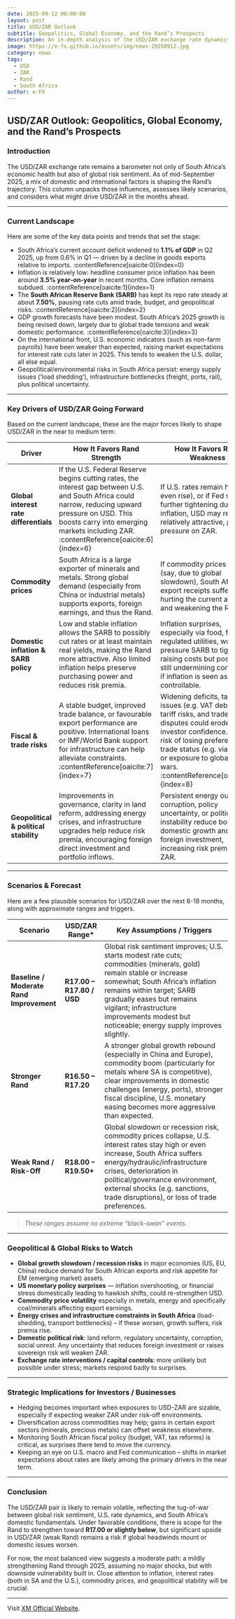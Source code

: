 ```yaml
---
date: 2025-09-12 00:00:00
layout: post
title: USD/ZAR Outlook
subtitle: Geopolitics, Global Economy, and the Rand’s Prospects
description: An in-depth analysis of the USD/ZAR exchange rate dynamics, considering South Africa’s domestic economic situation, global interest rates, commodity prices, and geopolitical risks. What lies ahead for the Rand?
image: https://e-fx.github.io/assets/img/news-20250912.jpg
category: news
tags:
  - USD
  - ZAR
  - Rand
  - South Africa
author: e-FX
---
```



## USD/ZAR Outlook: Geopolitics, Global Economy, and the Rand’s Prospects

### Introduction

The USD/ZAR exchange rate remains a barometer not only of South Africa’s economic health but also of global risk sentiment. As of mid-September 2025, a mix of domestic and international factors is shaping the Rand’s trajectory. This column unpacks those influences, assesses likely scenarios, and considers what might drive USD/ZAR in the months ahead.

---

### Current Landscape

Here are some of the key data points and trends that set the stage:

- South Africa’s current account deficit widened to **1.1% of GDP** in Q2 2025, up from 0.6% in Q1 — driven by a decline in goods exports relative to imports. :contentReference[oaicite:0]{index=0}  
- Inflation is relatively low: headline consumer price inflation has been around **3.5% year‐on‐year** in recent months. Core inflation remains subdued. :contentReference[oaicite:1]{index=1}  
- The **South African Reserve Bank (SARB)** has kept its repo rate steady at about **7.50%**, pausing rate cuts amid trade, budget, and geopolitical risks. :contentReference[oaicite:2]{index=2}  
- GDP growth forecasts have been modest. South Africa’s 2025 growth is being revised down, largely due to global trade tensions and weak domestic performance. :contentReference[oaicite:3]{index=3}  
- On the international front, U.S. economic indicators (such as non-farm payrolls) have been weaker than expected, raising market expectations for interest rate cuts later in 2025. This tends to weaken the U.S. dollar, all else equal. 
- Geopolitical/environmental risks in South Africa persist: energy supply issues (‘load shedding’), infrastructure bottlenecks (freight, ports, rail), plus political uncertainty. 

---

### Key Drivers of USD/ZAR Going Forward

Based on the current landscape, these are the major forces likely to shape USD/ZAR in the near to medium term:

| Driver | How It Favors **Rand Strength** | How It Favors **Rand Weakness** |
|---|---|---|
| **Global interest rate differentials** | If the U.S. Federal Reserve begins cutting rates, the interest gap between U.S. and South Africa could narrow, reducing upward pressure on USD. This boosts carry into emerging markets including ZAR. :contentReference[oaicite:6]{index=6} | If U.S. rates remain high (or even rise), or if Fed signals further tightening due to inflation, USD may remain relatively attractive, putting pressure on ZAR. |
| **Commodity prices** | South Africa is a large exporter of minerals and metals. Strong global demand (especially from China or industrial metals) supports exports, foreign earnings, and thus the Rand. | If commodity prices drop (say, due to global slowdown), South Africa’s export receipts suffer, hurting the current account and weakening the Rand. |
| **Domestic inflation & SARB policy** | Low and stable inflation allows the SARB to possibly cut rates or at least maintain real yields, making the Rand more attractive. Also limited inflation helps preserve purchasing power and reduces risk premia. | Inflation surprises, especially via food, fuel, or regulated utilities, would pressure SARB to tighten, raising costs but possibly still undermining confidence if inflation is seen as less controllable. |
| **Fiscal & trade risks** | A stable budget, improved trade balance, or favourable export performance are positive. International loans or IMF/World Bank support for infrastructure can help alleviate constraints. :contentReference[oaicite:7]{index=7} | Widening deficits, taxation issues (e.g. VAT debates), tariff risks, and trade disputes could erode investor confidence. Also risk of losing preferential trade status (e.g. via AGOA) or exposure to global trade wars. :contentReference[oaicite:8]{index=8} |
| **Geopolitical & political stability** | Improvements in governance, clarity in land reform, addressing energy crises, and infrastructure upgrades help reduce risk premia, encouraging foreign direct investment and portfolio inflows. | Persistent energy outages, corruption, policy uncertainty, or political instability reduce both domestic growth and foreign investment, increasing risk premium on ZAR. |

---

### Scenarios & Forecast

Here are a few plausible scenarios for USD/ZAR over the next 6-18 months, along with approximate ranges and triggers.

| Scenario | USD/ZAR Range* | Key Assumptions / Triggers |
|---|---|---|
| **Baseline / Moderate Rand Improvement** | **R17.00 – R17.80 / USD** | Global risk sentiment improves; U.S. starts modest rate cuts; commodities (minerals, gold) remain stable or increase somewhat; South Africa’s inflation remains within target; SARB gradually eases but remains vigilant; infrastructure improvements modest but noticeable; energy supply improves slightly. |
| **Stronger Rand** | **R16.50 – R17.20** | A stronger global growth rebound (especially in China and Europe), commodity boom (particularly for metals where SA is competitive), clear improvements in domestic challenges (energy, ports), stronger fiscal discipline, U.S. monetary easing becomes more aggressive than expected. |
| **Weak Rand / Risk-Off** | **R18.00 – R19.50+** | Global slowdown or recession risk, commodity prices collapse, U.S. interest rates stay high or even increase, South Africa suffers energy/hydraulic/infrastructure crises, deterioration in political/governance environment, external shocks (e.g. sanctions, trade disruptions), or loss of trade preferences. |

> *These ranges assume no extreme “black-swan” events.*

---

### Geopolitical & Global Risks to Watch

- **Global growth slowdown / recession risks** in major economies (US, EU, China) reduce demand for South African exports and risk appetite for EM (emerging market) assets.  
- **US monetary policy surprises** — inflation overshooting, or financial stress domestically leading to hawkish shifts, could re-strengthen USD.  
- **Commodity price volatility** especially in metals, energy and specifically coal/minerals affecting export earnings.  
- **Energy crises and infrastructure constraints in South Africa** (load-shedding, transport bottlenecks) – if these worsen, growth suffers, risk premia rise.  
- **Domestic political risk**: land reform, regulatory uncertainty, corruption, social unrest. Any uncertainty that reduces foreign investment or raises sovereign risk will weaken ZAR.  
- **Exchange rate interventions / capital controls**: more unlikely but possible under stress; markets respond badly to surprises.

---

### Strategic Implications for Investors / Businesses

- Hedging becomes important when exposures to USD-ZAR are sizable, especially if expecting weaker ZAR under risk-off environments.  
- Diversification across commodities may help; gains in certain export sectors (minerals, precious metals) can offset weakness elsewhere.  
- Monitoring South African fiscal policy (budget, VAT, tax reforms) is critical, as surprises there tend to move the currency.  
- Keeping an eye on U.S. macro and Fed communication – shifts in market expectations about rates are likely among the primary drivers in the near term.  

---

### Conclusion

The USD/ZAR pair is likely to remain volatile, reflecting the tug-of-war between global risk sentiment, U.S. rate dynamics, and South Africa’s domestic fundamentals. Under favorable conditions, there is scope for the Rand to strengthen toward **R17.00 or slightly below**, but significant upside in USD/ZAR (weak Rand) remains a risk if global headwinds mount or domestic issues worsen.

For now, the most balanced view suggests a moderate path: a mildly strengthening Rand through 2025, assuming no major shocks, but with downside vulnerability built in. Close attention to inflation, interest rates (both in SA and the U.S.), commodity prices, and geopolitical stability will be crucial.

---


Visit [XM Official Website](https://clicks.pipaffiliates.com/c?c=550036&l=en&p=0).